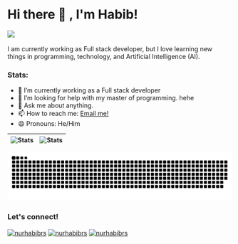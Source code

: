 # Hi there 👋 , I'm Habib!
![](https://komarev.com/ghpvc/?username=nurhabibrs&abbreviated=true&color=green)
<br>

I am currently working as Full stack developer, but I love learning new things in programming, technology, and Artificial Intelligence (AI).  

### Stats:
- 🔭 I’m currently working as a Full stack developer </br>
- 🤔 I’m looking for help with my master of programming. hehe </br>
- 💬 Ask me about anything.</br>
- 📫 How to reach me: <a href="mailto:nurhabibrs@gmail.com">Email me!</a>  </br>
- 😄 Pronouns: He/Him </br>
<!-- - ⚡ Fun fact: ... </br> -->



| <img src="https://github-readme-stats.vercel.app/api?username=nurhabibrs&theme=highcontrast&show_icons=true&hide_border=true&layout=compact&cache_second=7200" align="center" alt="Stats" /> | <img src="https://github-readme-stats.vercel.app/api/top-langs/?username=nurhabibrs&theme=highcontrast&show_icons=true&hide_border=true&layout=compact&cache_second=7200" align= "center" alt="Stats" /> |
| ------------- | ------------- |

![***](https://raw.githubusercontent.com/nurhabibrs/nurhabibrs/output/github-contribution-grid-snake.svg)

### Let's connect!
<p align="left">
    <a href="https://linkedin.com/in/nurhabibrs" target="_blank"><img align="center" src="https://raw.githubusercontent.com/rahuldkjain/github-profile-readme-generator/master/src/images/icons/Social/linked-in-alt.svg" alt="nurhabibrs" height="30" width="40" /></a>
    <a href="https://twitter.com/nurhabibrs" target="_blank"><img align="center" src="https://raw.githubusercontent.com/rahuldkjain/github-profile-readme-generator/master/src/images/icons/Social/twitter.svg" alt="nurhabibrs" height="30" width="40" /></a>
    <a href="https://instagram.com/nurhabibrs" target="_blank"><img align="center" src="https://raw.githubusercontent.com/rahuldkjain/github-profile-readme-generator/master/src/images/icons/Social/instagram.svg" alt="nurhabibrs" height="30" width="40" /></a>
</p>
